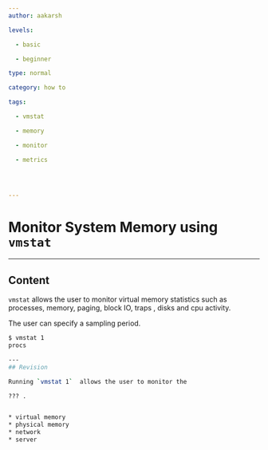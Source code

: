 ```yaml
---
author: aakarsh

levels:

  - basic

  - beginner

type: normal

category: how to

tags:

  - vmstat

  - memory

  - monitor

  - metrics




---
```


# Monitor System Memory using `vmstat`

---
## Content

`vmstat` allows the user to monitor virtual
memory statistics such as processes, memory,
paging, block IO, traps , disks and cpu
activity. 

The user can specify a sampling period.

```bash
$ vmstat 1
procs

---
## Revision

Running `vmstat 1`  allows the user to monitor the 

??? .


* virtual memory
* physical memory
* network
* server

